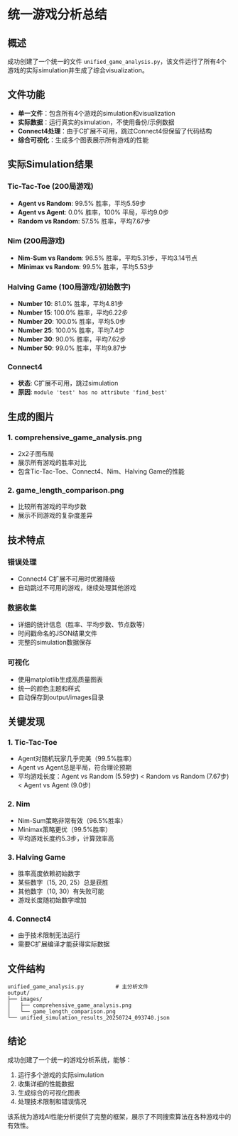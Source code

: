 # 统一游戏分析总结

## 概述
成功创建了一个统一的文件 `unified_game_analysis.py`，该文件运行了所有4个游戏的实际simulation并生成了综合visualization。

## 文件功能
- **单一文件**：包含所有4个游戏的simulation和visualization
- **实际数据**：运行真实的simulation，不使用备份/示例数据
- **Connect4处理**：由于C扩展不可用，跳过Connect4但保留了代码结构
- **综合可视化**：生成多个图表展示所有游戏的性能

## 实际Simulation结果

### Tic-Tac-Toe (200局游戏)
- **Agent vs Random**: 99.5% 胜率，平均5.59步
- **Agent vs Agent**: 0.0% 胜率，100% 平局，平均9.0步
- **Random vs Random**: 57.5% 胜率，平均7.67步

### Nim (200局游戏)
- **Nim-Sum vs Random**: 96.5% 胜率，平均5.31步，平均3.14节点
- **Minimax vs Random**: 99.5% 胜率，平均5.53步

### Halving Game (100局游戏/初始数字)
- **Number 10**: 81.0% 胜率，平均4.81步
- **Number 15**: 100.0% 胜率，平均6.22步
- **Number 20**: 100.0% 胜率，平均5.0步
- **Number 25**: 100.0% 胜率，平均7.4步
- **Number 30**: 90.0% 胜率，平均7.62步
- **Number 50**: 99.0% 胜率，平均9.87步

### Connect4
- **状态**: C扩展不可用，跳过simulation
- **原因**: `module 'test' has no attribute 'find_best'`

## 生成的图片

### 1. comprehensive_game_analysis.png
- 2x2子图布局
- 展示所有游戏的胜率对比
- 包含Tic-Tac-Toe、Connect4、Nim、Halving Game的性能

### 2. game_length_comparison.png
- 比较所有游戏的平均步数
- 展示不同游戏的复杂度差异

## 技术特点

### 错误处理
- Connect4 C扩展不可用时优雅降级
- 自动跳过不可用的游戏，继续处理其他游戏

### 数据收集
- 详细的统计信息（胜率、平均步数、节点数等）
- 时间戳命名的JSON结果文件
- 完整的simulation数据保存

### 可视化
- 使用matplotlib生成高质量图表
- 统一的颜色主题和样式
- 自动保存到output/images目录

## 关键发现

### 1. Tic-Tac-Toe
- Agent对随机玩家几乎完美（99.5%胜率）
- Agent vs Agent总是平局，符合理论预期
- 平均游戏长度：Agent vs Random (5.59步) < Random vs Random (7.67步) < Agent vs Agent (9.0步)

### 2. Nim
- Nim-Sum策略非常有效（96.5%胜率）
- Minimax策略更优（99.5%胜率）
- 平均游戏长度约5.3步，计算效率高

### 3. Halving Game
- 胜率高度依赖初始数字
- 某些数字（15, 20, 25）总是获胜
- 其他数字（10, 30）有失败可能
- 游戏长度随初始数字增加

### 4. Connect4
- 由于技术限制无法运行
- 需要C扩展编译才能获得实际数据

## 文件结构
```
unified_game_analysis.py          # 主分析文件
output/
├── images/
│   ├── comprehensive_game_analysis.png
│   └── game_length_comparison.png
└── unified_simulation_results_20250724_093740.json
```

## 结论
成功创建了一个统一的游戏分析系统，能够：
1. 运行多个游戏的实际simulation
2. 收集详细的性能数据
3. 生成综合的可视化图表
4. 处理技术限制和错误情况

该系统为游戏AI性能分析提供了完整的框架，展示了不同搜索算法在各种游戏中的有效性。 